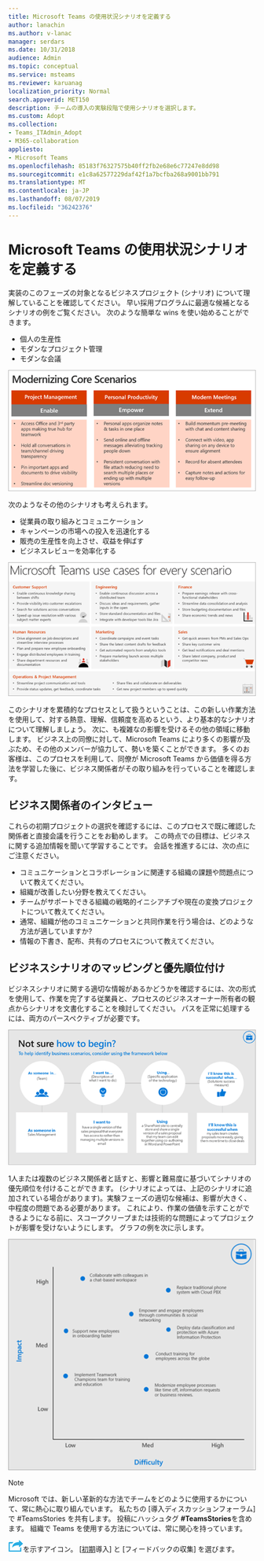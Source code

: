 ```yaml
---
title: Microsoft Teams の使用状況シナリオを定義する
author: lanachin
ms.author: v-lanac
manager: serdars
ms.date: 10/31/2018
audience: Admin
ms.topic: conceptual
ms.service: msteams
ms.reviewer: karuanag
localization_priority: Normal
search.appverid: MET150
description: チームの導入の実験段階で使用シナリオを選択します。
ms.custom: Adopt
ms.collection:
- Teams_ITAdmin_Adopt
- M365-collaboration
appliesto:
- Microsoft Teams
ms.openlocfilehash: 85183f76327575b40ff2fb2e68e6c77247e8dd98
ms.sourcegitcommit: e1c8a62577229daf42f1a7bcfba268a9001bb791
ms.translationtype: MT
ms.contentlocale: ja-JP
ms.lasthandoff: 08/07/2019
ms.locfileid: "36242376"
---
```

# <a name="define-usage-scenarios-for-microsoft-teams"></a>Microsoft Teams の使用状況シナリオを定義する

実装のこのフェーズの対象となるビジネスプロジェクト (シナリオ) について理解していることを確認してください。 早い採用プログラムに最適な候補となるシナリオの例をご覧ください。 次のような簡単な wins を使い始めることができます。

- 個人の生産性
- モダンなプロジェクト管理
- モダンな会議

![3つの主要なシナリオの図](media/teams-adoption-modernizing-core-scenarios.png)

次のようなその他のシナリオも考えられます。

- 従業員の取り組みとコミュニケーション
- キャンペーンの市場への投入を迅速化する
- 販売の生産性を向上させ、収益を伸ばす
- ビジネスレビューを効率化する

![すべてのシナリオについてのチームユースケースの図](media/teams-adoption-use-cases.png)

このシナリオを累積的なプロセスとして扱うということは、この新しい作業方法を使用して、対する熱意、理解、信頼度を高めるという、より基本的なシナリオについて理解しましょう。 次に、も複雑なの影響を受けるその他の領域に移動します。 ビジネス上の同僚に対して、Microsoft Teams により多くの影響が及ぶため、その他のメンバーが協力して、勢いを築くことができます。 多くのお客様は、このプロセスを利用して、同僚が Microsoft Teams から価値を得る方法を学習した後に、ビジネス関係者がその取り組みを行っていることを確認します。

## <a name="interview-business-stakeholders"></a>ビジネス関係者のインタビュー

これらの初期プロジェクトの選択を確認するには、このプロセスで既に確認した関係者と直接会議を行うことをお勧めします。 この時点での目標は、ビジネスに関する追加情報を聞いて学習することです。 会話を推進するには、次の点にご注意ください。

- コミュニケーションとコラボレーションに関連する組織の課題や問題点について教えてください。
- 組織が改善したい分野を教えてください。
- チームがサポートできる組織の戦略的イニシアチブや現在の変換プロジェクトについて教えてください。
- 通常、組織が他のコミュニケーションと共同作業を行う場合は、どのような方法が適していますか?
- 情報の下書き、配布、共有のプロセスについて教えてください。

## <a name="map-and-prioritize-business-scenarios"></a>ビジネスシナリオのマッピングと優先順位付け

ビジネスシナリオに関する適切な情報があるかどうかを確認するには、次の形式を使用して、作業を完了する従業員と、プロセスのビジネスオーナー所有者の観点からシナリオを文書化することを検討してください。 パスを正常に処理するには、両方のパースペクティブが必要です。

![シナリオを特定するためのフレームワークの図](media/teams-adoption-identify-scenarios.png)

1人または複数のビジネス関係者と話すと、影響と難易度に基づいてシナリオの優先順位を付けることができます。 (シナリオによっては、上記のシナリオに追加されている場合があります)。実験フェーズの適切な候補は、影響が大きく、中程度の問題である必要があります。 これにより、作業の価値を示すことができるようになる前に、スコープクリープまたは技術的な問題によってプロジェクトが影響を受けないようにします。 グラフの例を次に示します。

![シナリオの影響と難易度を示す図](media/teams-adoption-impact-difficulty.png)

> [!Note]
> Microsoft では、新しい革新的な方法でチームをどのように使用するかについて、常に熱心に取り組んでいます。 私たちの [導入ディスカッションフォーラム] で #TeamsStories を共有します。 投稿にハッシュタグ **#TeamsStories**を含めます。 組織で Teams を使用する方法については、常に関心を持っています。

![次の手順](media/teams-adoption-next-icon.png)を示すアイコン。 [[初期](teams-adoption-onboard-early-adopters.md)導入] と [フィードバックの収集] を選びます。
